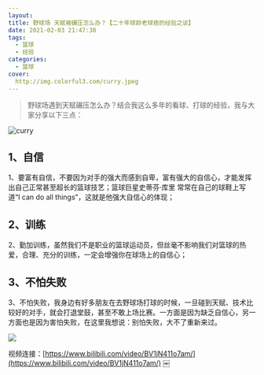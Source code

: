 ```yaml
---
layout: 
title: 野球场 天赋被碾压怎么办？【二十年球龄老球痞的经验之谈】
date: 2021-02-03 21:47:38
tags: 
  - 篮球
  - 经验
categories:
  - 篮球
cover:
  http://img.colorful3.com/curry.jpeg
---
```


> 野球场遇到天赋碾压怎么办？结合我这么多年的看球、打球的经验，我与大家分享以下三点：

![curry](http://img.colorful3.com/curry.jpeg)
## 1、自信

1、要富有自信，不要因为对手的强大而感到自卑，富有强大的自信心，才能发挥出自己正常甚至超长的篮球技艺；篮球巨星史蒂芬·库里 常常在自己的球鞋上写道“I can do all things”，这就是他强大自信心的体现；

## 2、训练
2、勤加训练，虽然我们不是职业的篮球运动员，但丝毫不影响我们对篮球的热爱，合理、充分的训练，一定会增强你在球场上的自信心；

## 3、不怕失败
3、不怕失败，我身边有好多朋友在去野球场打球的时候，一旦碰到天赋、技术比较好的对手，就会打退堂鼓，甚至不敢上场比赛。一方面是因为缺乏自信心，另一方面也是因为害怕失败，在这里我想说：别怕失败，大不了重新来过。

![](http://img.colorful3.com/basketball1.png)

视频连接：[https://www.bilibili.com/video/BV1jN411o7am/](https://www.bilibili.com/video/BV1jN411o7am/)
￼
